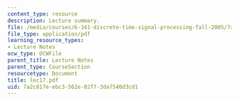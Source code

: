 ```yaml
---
content_type: resource
description: Lecture summary.
file: /media/courses/6-341-discrete-time-signal-processing-fall-2005/7a2c817eebc3562e82f73da7540d3cd1_lec17.pdf
file_type: application/pdf
learning_resource_types:
- Lecture Notes
ocw_type: OCWFile
parent_title: Lecture Notes
parent_type: CourseSection
resourcetype: Document
title: lec17.pdf
uid: 7a2c817e-ebc3-562e-82f7-3da7540d3cd1
---
```

